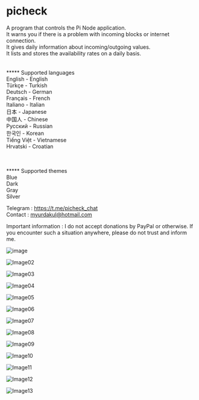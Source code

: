 # picheck 

A program that controls the Pi Node application.<br>
It warns you if there is a problem with incoming blocks or internet connection.<br>
It gives daily information about incoming/outgoing values.<br>
It lists and stores the availability rates on a daily basis.<br>
<br>
<br>
***** Supported languages<br>
English - English <br>
Türkçe - Turkish<br>
Deutsch - German<br>
Français - French<br>
Italiano - Italian<br>
日本 - Japanese<br>
中国人 - Chinese<br>
Русский - Russian<br>
한국인 - Korean<br>
Tiếng Việt - Vietnamese<br>
Hrvatski - Croatian<br>
<br>
<br>

***** Supported themes<br>
Blue<br>
Dark<br>
Gray<br>
Silver<br>



Telegram : https://t.me/picheck_chat<br>
Contact : myurdakul@hotmail.com


Important information :
I do not accept donations by PayPal or otherwise.
If you encounter such a situation anywhere, please do not trust and inform me.



![image](https://user-images.githubusercontent.com/86928237/207036402-d05af694-78a2-4c3a-8dd0-38cd6fc8ffdb.png)

![Image02](https://user-images.githubusercontent.com/86928237/201430532-123187d8-c0a0-42f6-8d2e-9ec5149ad8da.jpg)

![Image03](https://user-images.githubusercontent.com/86928237/201430543-6de8f737-9759-4136-926f-b6b7a205fcc8.jpg)

![Image04](https://user-images.githubusercontent.com/86928237/201430565-85d69924-b594-4976-b76d-e8cebb114286.jpg)

![Image05](https://user-images.githubusercontent.com/86928237/201437265-de02a3f6-1eb8-4bf5-99dd-0b33155ce732.jpg)

![Image06](https://user-images.githubusercontent.com/86928237/201430590-a439c145-ada1-4ac9-a447-3262599e3b19.jpg)

![Image07](https://user-images.githubusercontent.com/86928237/201430602-6ab6f35c-774c-4e1c-b3dd-c0e46ca7ddc2.jpg)

![Image08](https://user-images.githubusercontent.com/86928237/201430624-da8c0ed7-6b6f-4fa7-ab77-cc1a7e1b755a.jpg)

![Image09](https://user-images.githubusercontent.com/86928237/201430634-27adea4d-fc24-45a9-8199-fb1c3378caf4.jpg)

![Image10](https://user-images.githubusercontent.com/86928237/201430651-13a609da-0cdf-40d3-ba71-e365412195ff.jpg)

![Image11](https://user-images.githubusercontent.com/86928237/201430662-d605d9af-291b-470f-9198-05286944da2e.jpg)

![Image12](https://user-images.githubusercontent.com/86928237/201430669-9d2f8b60-0906-487b-9b63-8f24c171fa54.jpg)

![Image13](https://user-images.githubusercontent.com/86928237/201430686-b219813a-130e-4ed9-b8e7-34b7a7122d0a.jpg)

